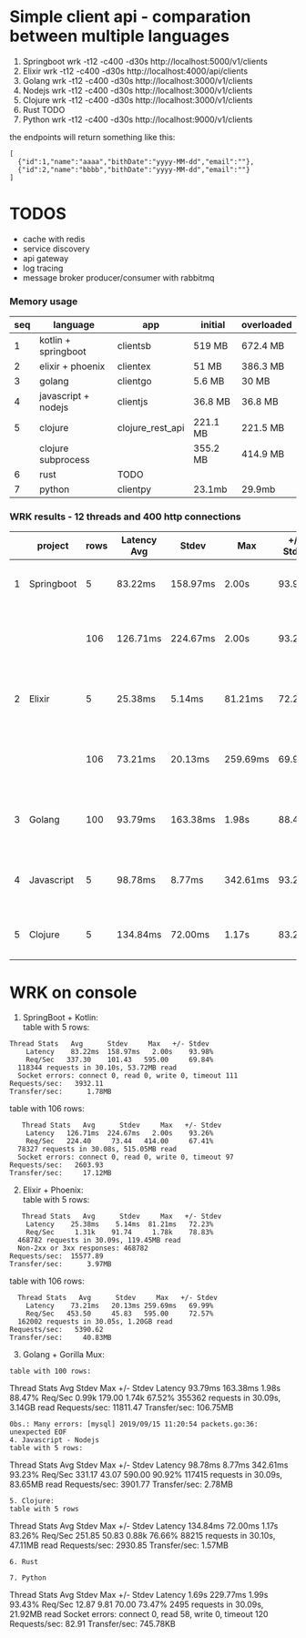 # Simple client api - comparation between multiple languages

1. Springboot wrk -t12 -c400 -d30s http://localhost:5000/v1/clients
2. Elixir wrk -t12 -c400 -d30s http://localhost:4000/api/clients
3. Golang wrk -t12 -c400 -d30s http://localhost:3000/v1/clients
4. Nodejs wrk -t12 -c400 -d30s http://localhost:3000/v1/clients
5. Clojure wrk -t12 -c400 -d30s http://localhost:3000/v1/clients
6. Rust    TODO
7. Python wrk -t12 -c400 -d30s http://localhost:9000/v1/clients

the endpoints will return something like this:   
```
[
  {"id":1,"name":"aaaa","bithDate":"yyyy-MM-dd","email":""},
  {"id":2,"name":"bbbb","bithDate":"yyyy-MM-dd","email":""}
]
```

# TODOS
- cache with redis
- service discovery
- api gateway 
- log tracing
- message broker producer/consumer with rabbitmq


### Memory usage
| seq | language | app | initial | overloaded |
| --- | --- | --- | --- | ---  |
| 1 | kotlin + springboot | clientsb |  519 MB | 672.4 MB |
| 2 | elixir + phoenix    | clientex |  51 MB  | 386.3 MB |
| 3 | golang              | clientgo |  5.6 MB | 30 MB |
| 4 | javascript + nodejs | clientjs | 36.8 MB | 36.8 MB |
| 5 | clojure             | clojure_rest_api | 221.1 MB | 221.5 MB |
|   | clojure subprocess  |   | 355.2 MB | 414.9 MB |
| 6 | rust                | TODO |  |  |
| 7 | python              | clientpy | 23.1mb | 29.9mb |

 ### WRK results - 12 threads and 400 http connections
|   |  project  |  rows  |  Latency Avg  |  Stdev  |  Max  |  +/- Stdev  |  Req/Sec Avg  |  Stdev  |  Max  |  +/- Stdev  |  requests  |  Requests/sec  |  Transfer/sec  |
|---|---|---|---|---|----|---|---|---|---|---|---|---|---|
| 1 | Springboot | 5 | 83.22ms | 158.97ms | 2.00s | 93.98% | 337.30 | 101.43 | 595.00 | 69.84% | 118344 in 30.10s, 53.72MB read | 3932.11 | 1.78MB |
|   |            | 106 | 126.71ms | 224.67ms | 2.00s | 93.26% | 224.40 | 73.44 | 414.00 | 67.41% | 78327 requests in 30.08s, 515.05MB read | 2603.93 | 17.12MB |
| 2 | Elixir | 5 | 25.38ms | 5.14ms | 81.21ms | 72.23% | 1.31k | 91.74 | 1.78k | 78.83% | 468782 requests in 30.09s, 119.45MB read | 15577.89 | 3.97MB |
|   |        | 106 | 73.21ms | 20.13ms | 259.69ms | 69.99% | 453.50 | 45.83 | 595.00 | 72.57% | 162002 requests in 30.05s, 1.20GB read | 5390.62 | 40.83MB |
| 3 | Golang | 100 | 93.79ms | 163.38ms | 1.98s | 88.47% | 0.99k | 179.00 | 1.74k | 67.52% | 355362 requests in 30.09s, 3.14GB read | 11811.47 | 106,75 |
| 4 | Javascript | 5 | 98.78ms | 8.77ms | 342.61ms | 93.23% | 331.17 | 43.07 | 590.00 | 90.92% |   117415 requests in 30.09s, 83.65MB read | 3901.77 | 2.78MB |
| 5 | Clojure | 5 | 134.84ms | 72.00ms | 1.17s | 83.26% | 251.85 | 50.83 | 0.88k | 76.66% | 88215 in 30.10s, 47.11MB read | 2930.85 | 1.57MB |

# WRK on console

1. SpringBoot + Kotlin:    
table with 5 rows:    
```   
Thread Stats   Avg      Stdev     Max   +/- Stdev   
    Latency    83.22ms  158.97ms   2.00s    93.98%   
    Req/Sec   337.30    101.43   595.00     69.84%  
  118344 requests in 30.10s, 53.72MB read   
  Socket errors: connect 0, read 0, write 0, timeout 111   
Requests/sec:   3932.11   
Transfer/sec:      1.78MB   
```
table with 106 rows:   
```
   Thread Stats   Avg      Stdev     Max   +/- Stdev
    Latency   126.71ms  224.67ms   2.00s    93.26%
    Req/Sec   224.40     73.44   414.00     67.41%
  78327 requests in 30.08s, 515.05MB read
  Socket errors: connect 0, read 0, write 0, timeout 97
Requests/sec:   2603.93
Transfer/sec:     17.12MB
```
2. Elixir + Phoenix:   
table with 5 rows:   
```
   Thread Stats   Avg      Stdev     Max   +/- Stdev
    Latency    25.38ms    5.14ms  81.21ms   72.23%
    Req/Sec     1.31k    91.74     1.78k    78.83%
  468782 requests in 30.09s, 119.45MB read
  Non-2xx or 3xx responses: 468782
Requests/sec:  15577.89
Transfer/sec:      3.97MB
```
table with 106 rows:    
```
  Thread Stats   Avg      Stdev     Max   +/- Stdev
    Latency    73.21ms   20.13ms 259.69ms   69.99%
    Req/Sec   453.50     45.83   595.00     72.57%
  162002 requests in 30.05s, 1.20GB read
Requests/sec:   5390.62
Transfer/sec:     40.83MB
```
3. Golang + Gorilla Mux:   
```
table with 100 rows:   
```
 Thread Stats   Avg      Stdev     Max   +/- Stdev
    Latency    93.79ms  163.38ms   1.98s    88.47%
    Req/Sec     0.99k   179.00     1.74k    67.52%
  355362 requests in 30.09s, 3.14GB read
Requests/sec:  11811.47
Transfer/sec:    106.75MB
```
0bs.: Many errors: [mysql] 2019/09/15 11:20:54 packets.go:36: unexpected EOF
4. Javascript - Nodejs
table with 5 rows:    
```
  Thread Stats   Avg      Stdev     Max   +/- Stdev
    Latency    98.78ms    8.77ms 342.61ms   93.23%
    Req/Sec   331.17     43.07   590.00     90.92%
  117415 requests in 30.09s, 83.65MB read
Requests/sec:   3901.77
Transfer/sec:      2.78MB
```
5. Clojure:
table with 5 rows
```
  Thread Stats   Avg      Stdev     Max   +/- Stdev
    Latency   134.84ms   72.00ms   1.17s    83.26%
    Req/Sec   251.85     50.83     0.88k    76.66%
  88215 requests in 30.10s, 47.11MB read
Requests/sec:   2930.85
Transfer/sec:      1.57MB
```
6. Rust
```
```
7. Python 
```
  Thread Stats   Avg      Stdev     Max   +/- Stdev
    Latency     1.69s   229.77ms   1.99s    93.43%
    Req/Sec    12.87      9.81    70.00     73.47%
  2495 requests in 30.09s, 21.92MB read
  Socket errors: connect 0, read 58, write 0, timeout 120
Requests/sec:     82.91
Transfer/sec:    745.78KB

```